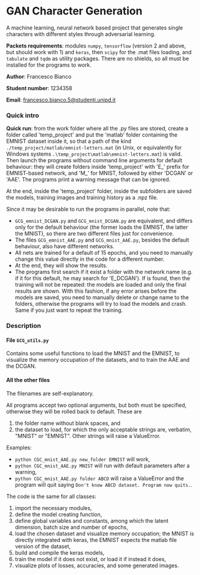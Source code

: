 # GAN Character Generation
A machine learning, neural network based project that generates single characters with different
styles through adversarial learning.

**Packets requirements**: modules `numpy`, `tensorflow` (version 2 
and above, but should work with 1) and `keras`, then `scipy` for the .mat files loading, 
and `tabulate` and `tqdm` as utility packages. There are no shields, so all must be installed 
for the programs to work.

**Author**: Francesco Bianco

**Student number**: 1234358

**Email**: francesco.bianco.5@studenti.unipd.it

### Quick intro

**Quick run**: from the work folder where all the .py files are stored, 
create a folder called 'temp_project' and put the 'matlab'
folder containing the EMNIST dataset inside it, so that a path of the kind
`./temp_project/matlab/emnist-letters.mat` (in Unix, or equivalently for Windows systems
`.\temp_project\matlab\emnist-letters.mat`) is valid.
Then launch the programs without command line arguments for default behaviour:
they will create folders inside 'temp_project' with 'E_' prefix for EMNIST-based network, 
and 'M_' for MNIST, followed by either 'DCGAN' or 'AAE'. 
The programs print a warning message that can be ignored.

At the end, inside the 'temp_project' folder, inside the subfolders are saved the models, 
training images and training history as a .npz file.

Since it may be desirable to run the programs in parallel, note that:
 - `GCG_emnist_DCGAN.py` and `GCG_mnist_DCGAN.py` are equivalent, and differs only 
   for the default behaviour (the former loads the EMNIST, the latter the MNIST),
   so there are two different files just for convenience.
 - The files `GCG_emnist_AAE.py` and `GCG_mnist_AAE.py`, besides the default behaviour, 
   also have different networks.
 - All nets are trained for a default of 15 epochs, and you need to manually change this
   value directly in the code for a different number.
 - At the end, they will show the results.
 - The programs first search if it exist a folder with the network name (e.g. if it 
   for this default, he may search for 'E_DCGAN'). If is found, then the training will
   not be repeated: the models are loaded and only the final results are shown. With
   this fashion, if any error arises before the models are saved, you need to manually 
   delete or change name to the folders, otherwise the programs will try to load the 
   models and crash. Same if you just want to repeat the training.
   
### Description 

#### File `GCG_utils.py`

Contains some useful functions to load the MNIST and the EMNIST, to visualize the memory 
occupation of the datasets, and to train the AAE and the DCGAN.

#### All the other files
The filenames are self-explanatory. 

All programs accept two optional arguments, but both must be specified, otherwise they
will be rolled back to default. These are 
 1. the folder name without blank spaces, and 
 2. the dataset to load, for which the only acceptable strings are, verbatim,
    "MNIST" or "EMNIST". Other strings will raise a ValueError. 

Examples: 
 - `python CGC_mnist_AAE.py new_folder EMNIST` will work,
 - `python CGC_mnist_AAE.py MNIST` will run with default parameters after a warning, 
 - `python CGC_mnist_AAE.py folder ABCD` will raise a ValueError and the program
   will quit saying `Don't know ABCD dataset. Program now quits.`.
 
 The code is the same for all classes:
  1. import the necessary modules,
  2. define the model creating function,
  3. define global variables and constants, among which the latent dimension, batch
     size and number of epochs,
  4. load the chosen dataset and visualize memory occupation; the MNIST is directly 
     integrated with keras, the EMNIST expects the matlab file version of the dataset,
  5. build and compile the keras models,
  6. train the model if it does not exist, or load it if instead it does,
  7. visualize plots of losses, accuracies, and some generated images.

